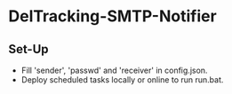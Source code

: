 # DelTracking-SMTP-Notifier
## Set-Up
- Fill 'sender', 'passwd' and 'receiver' in config.json.
- Deploy scheduled tasks locally or online to run run.bat.
